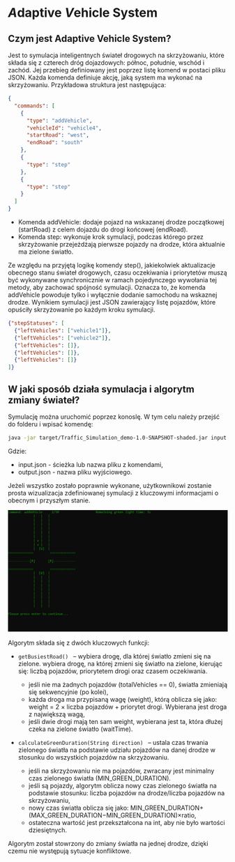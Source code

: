 # *A*daptive *V*ehicle System
## Czym jest Adaptive Vehicle System?

Jest to symulacja inteligentnych świateł drogowych na skrzyżowaniu, które składa się z czterech dróg dojazdowych: północ, południe, wschód i zachód. Jej przebieg definiowany jest poprzez listę komend w postaci pliku JSON. Każda komenda definiuje akcję, jaką system ma wykonać na skrzyżowaniu. Przykładowa struktura jest następująca:

```json
{
  "commands": [
    {
      "type": "addVehicle",
      "vehicleId": "vehicle4",
      "startRoad": "west",
      "endRoad": "south"
    },
    {
      "type": "step"
    },
    {
      "type": "step"
    }
  ]
}
```

* Komenda addVehicle: dodaje pojazd na wskazanej drodze początkowej (startRoad) z celem dojazdu do drogi końcowej (endRoad).
* Komenda step: wykonuje krok symulacji, podczas którego przez skrzyżowanie przejeżdżają pierwsze pojazdy na drodze, która aktualnie ma zielone światło.

Ze względu na przyjętą logikę komendy step(), jakiekolwiek aktualizacje obecnego stanu świateł drogowych, czasu oczekiwania i priorytetów muszą być wykonywane synchronicznie w ramach pojedynczego wywołania tej metody, aby zachować spójność symulacji. Oznacza to, że komenda addVehicle powoduje tylko i wyłącznie dodanie samochodu na wskaznej drodze. Wynikiem symulacji jest JSON zawierający listę pojazdów, które opuściły skrzyżowanie po każdym kroku symulacji.
```json
{"stepStatuses": [
  {"leftVehicles": ["vehicle1"]},
  {"leftVehicles": ["vehicle2"]},
  {"leftVehicles": []},
  {"leftVehicles": []},
  {"leftVehicles": []}
]}
```
## W jaki sposób działa symulacja i algorytm zmiany świateł?

Symulację można uruchomić poprzez konoslę. W tym celu należy przejść do folderu i wpisać komendę:
```sh
java -jar target/Traffic_Simulation_demo-1.0-SNAPSHOT-shaded.jar input.json output.json
```
Gdzie:
* input.json - ścieżka lub nazwa pliku z komendami,
* output.json - nazwa pliku wyjściowego.

Jeżeli wszystko zostało poprawnie wykonane, użytkownikowi zostanie prosta wizualizacja zdefiniowanej symulacji z kluczowymi informacjami o obecnym i przyszłym stanie.

![Symulacja ruchu drogowego](ezgif.com-animated-gif-maker.gif)

Algorytm składa się z dwóch kluczowych funkcji:

* ```getBusiestRoad() ``` – wybiera drogę, dla której światło zmieni się na zielone. wybiera drogę, na której zmieni się światło na zielone, kierując się: liczbą pojazdów, priorytetem drogi oraz czasem oczekiwania.
  - jeśli nie ma żadnych pojazdów (totalVehicles == 0), światła zmieniają się sekwencyjnie (po kolei),
  - każda droga ma przypisaną wagę (weight), którą oblicza się jako: weight = 2 × liczba pojazdów + priorytet drogi. Wybierana jest droga z największą wagą,
  - jeśli dwie drogi mają ten sam weight, wybierana jest ta, która dłużej czeka na zielone światło (waitTime).
    
* ```calculateGreenDuration(String direction) ``` – ustala czas trwania zielonego światła na podstawie udziału pojazdów na danej drodze w stosunku do wszystkich pojazdów na skrzyżowaniu.
  - jeśli na skrzyżowaniu nie ma pojazdów, zwracany jest minimalny czas zielonego światła (MIN_GREEN_DURATION).
  - jeśli są pojazdy, algorytm oblicza nowy czas zielonego światła na podstawie stosunku: liczba pojazdów na drodze/liczba pojazdów na skrzyżowaniu,
  - nowy czas światła oblicza się jako: MIN_GREEN_DURATION+(MAX_GREEN_DURATION−MIN_GREEN_DURATION)×ratio,
  - ostateczna wartość jest przekształcona na int, aby nie było wartości dziesiętnych.

 Algorytm został stowrzony do zmiany światła na jednej drodze, dzięki czemu nie występują sytuacje konfliktowe. 
